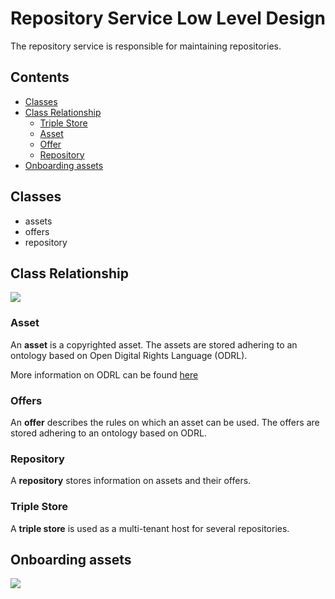 # Repository Service Low Level Design
The repository service is responsible for maintaining repositories.

## Contents
+ [Classes](#classes)
+ [Class Relationship](#class-relationship)
  + [Triple Store](#triple-store)
  + [Asset](#asset)
  + [Offer](#offer)
  + [Repository](#repository)
+ [Onboarding assets](#onboarding-assets)

## Classes
+ assets
+ offers
+ repository

## Class Relationship
![](./images/entity-relationship.png)

### Asset
An **asset** is a copyrighted asset. The assets are stored adhering to an
ontology based on Open Digital Rights Language (ODRL).

More information on ODRL can be found [here](https://www.w3.org/ns/odrl/2/)

### Offers
An **offer** describes the rules on which an asset can be used. The offers
are stored adhering to an ontology based on ODRL. 

### Repository
A **repository** stores information on assets and their offers.

### Triple Store
A **triple store** is used as a multi-tenant host for several repositories.

## Onboarding assets
![](./images/sequence-new-data-notification.png)
